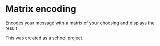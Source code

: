 # Matrix encoding
Encodes your message with a matrix of your choosing and displays the result

This was created as a school project.